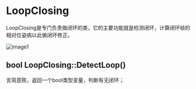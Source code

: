 # LoopClosing
LoopClosing是专门负责做闭环的类，它的主要功能就是检测闭环，计算闭环帧的相对位姿病以此做闭环修正。

![image1](https://pic2.zhimg.com/80/v2-66d8860e4abbfa5824b59b5dafa6e445_720w.jpg)

## bool LoopClosing::DetectLoop()
言简意赅，返回一个bool类型变量，判断有无闭环；

